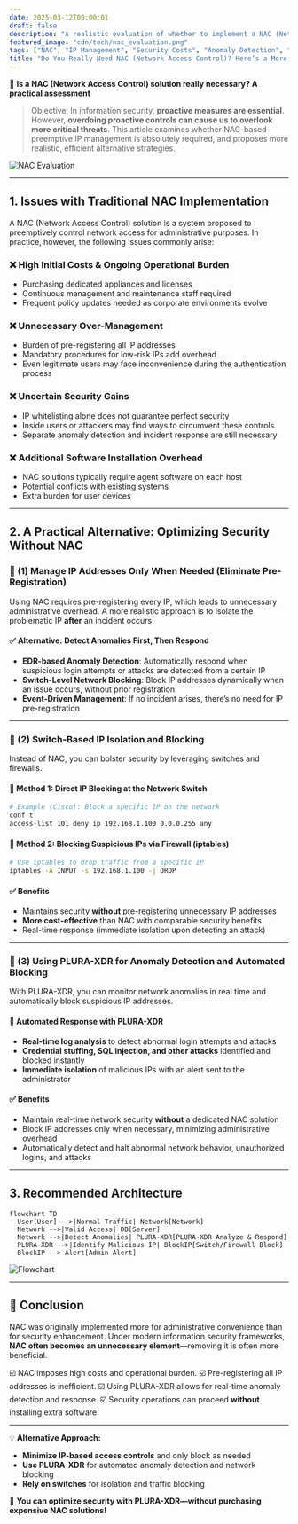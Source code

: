 ```yaml
---
date: 2025-03-12T00:00:01
draft: false
description: "A realistic evaluation of whether to implement a NAC (Network Access Control) solution, along with alternative approaches for more efficient security."
featured_image: "cdn/tech/nac_evaluation.png"
tags: ["NAC", "IP Management", "Security Costs", "Anomaly Detection", "Network Access Control", "Security Optimization"]
title: "Do You Really Need NAC (Network Access Control)? Here’s a More Efficient Alternative"
---
```


📖 **Is a NAC (Network Access Control) solution really necessary? A practical assessment**

> Objective: In information security, **proactive measures are essential**. However, **overdoing proactive controls can cause us to overlook more critical threats**. This article examines whether NAC-based preemptive IP management is absolutely required, and proposes more realistic, efficient alternative strategies.

![NAC Evaluation](https://blog.plura.io/cdn/tech/nac_evaluation.png)

<!--more-->

---

## 1. Issues with Traditional NAC Implementation

A NAC (Network Access Control) solution is a system proposed to preemptively control network access for administrative purposes. In practice, however, the following issues commonly arise:

### ❌ **High Initial Costs & Ongoing Operational Burden**

* Purchasing dedicated appliances and licenses
* Continuous management and maintenance staff required
* Frequent policy updates needed as corporate environments evolve

### ❌ **Unnecessary Over-Management**

* Burden of pre-registering all IP addresses
* Mandatory procedures for low-risk IPs add overhead
* Even legitimate users may face inconvenience during the authentication process

### ❌ **Uncertain Security Gains**

* IP whitelisting alone does not guarantee perfect security
* Inside users or attackers may find ways to circumvent these controls
* Separate anomaly detection and incident response are still necessary

### ❌ **Additional Software Installation Overhead**

* NAC solutions typically require agent software on each host
* Potential conflicts with existing systems
* Extra burden for user devices

---

## 2. A Practical Alternative: Optimizing Security Without NAC

### 📌 **(1) Manage IP Addresses Only When Needed (Eliminate Pre-Registration)**

Using NAC requires pre-registering every IP, which leads to unnecessary administrative overhead. A more realistic approach is to isolate the problematic IP **after** an incident occurs.

#### ✅ **Alternative: Detect Anomalies First, Then Respond**

* **EDR-based Anomaly Detection**: Automatically respond when suspicious login attempts or attacks are detected from a certain IP
* **Switch-Level Network Blocking**: Block IP addresses dynamically when an issue occurs, without prior registration
* **Event-Driven Management**: If no incident arises, there’s no need for IP pre-registration

---

### 📌 **(2) Switch-Based IP Isolation and Blocking**

Instead of NAC, you can bolster security by leveraging switches and firewalls.

#### 🔹 **Method 1: Direct IP Blocking at the Network Switch**

```bash
# Example (Cisco): Block a specific IP on the network
conf t
access-list 101 deny ip 192.168.1.100 0.0.0.255 any
```

#### 🔹 **Method 2: Blocking Suspicious IPs via Firewall (iptables)**

```bash
# Use iptables to drop traffic from a specific IP
iptables -A INPUT -s 192.168.1.100 -j DROP
```

#### ✅ **Benefits**

* Maintains security **without** pre-registering unnecessary IP addresses
* **More cost-effective** than NAC with comparable security benefits
* Real-time response (immediate isolation upon detecting an attack)

---

### 📌 **(3) Using PLURA-XDR for Anomaly Detection and Automated Blocking**

With PLURA-XDR, you can monitor network anomalies in real time and automatically block suspicious IP addresses.

#### 🔹 **Automated Response with PLURA-XDR**

* **Real-time log analysis** to detect abnormal login attempts and attacks
* **Credential stuffing, SQL injection, and other attacks** identified and blocked instantly
* **Immediate isolation** of malicious IPs with an alert sent to the administrator

#### ✅ **Benefits**

* Maintain real-time network security **without** a dedicated NAC solution
* Block IP addresses only when necessary, minimizing administrative overhead
* Automatically detect and halt abnormal network behavior, unauthorized logins, and attacks

---

## 3. Recommended Architecture

```mermaid
flowchart TD
  User[User] -->|Normal Traffic| Network[Network]
  Network -->|Valid Access| DB[Server]
  Network -->|Detect Anomalies| PLURA-XDR[PLURA-XDR Analyze & Respond]
  PLURA-XDR -->|Identify Malicious IP| BlockIP[Switch/Firewall Block]
  BlockIP --> Alert[Admin Alert]
```

![Flowchart](https://blog.plura.io/cdn/tech/nac_evaluation-2.png)

---

## 📌 Conclusion

NAC was originally implemented more for administrative convenience than for security enhancement. Under modern information security frameworks, **NAC often becomes an unnecessary element**—removing it is often more beneficial.

☑️ NAC imposes high costs and operational burden.
☑️ Pre-registering all IP addresses is inefficient.
☑️ Using PLURA-XDR allows for real-time anomaly detection and response.
☑️ Security operations can proceed **without** installing extra software.

---

💡 **Alternative Approach:**

* **Minimize IP-based access controls** and only block as needed
* **Use PLURA-XDR** for automated anomaly detection and network blocking
* **Rely on switches** for isolation and traffic blocking

🚀 **You can optimize security with PLURA-XDR—without purchasing expensive NAC solutions!**
